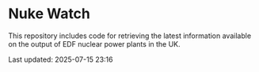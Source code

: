 # Nuke Watch

This repository includes code for retrieving the latest information available on the output of EDF nuclear power plants in the UK.

Last updated: 2025-07-15 23:16